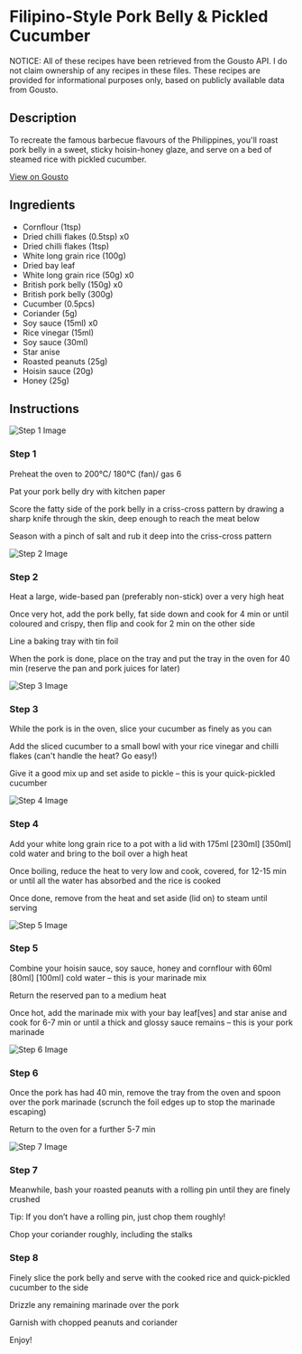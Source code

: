 # Filipino-Style Pork Belly & Pickled Cucumber

NOTICE: All of these recipes have been retrieved from the Gousto API. I do not claim ownership of any recipes in these files. These recipes are provided for informational purposes only, based on publicly available data from Gousto.

## Description

To recreate the famous barbecue flavours of the Philippines, you'll roast pork belly in a sweet, sticky hoisin-honey glaze, and serve on a bed of steamed rice with pickled cucumber.

[View on Gousto](https://www.gousto.co.uk/recipes/cookbook/filipino-style-pork-belly-pickled-cucumber)

## Ingredients

- Cornflour (1tsp)
- Dried chilli flakes (0.5tsp) x0
- Dried chilli flakes (1tsp)
- White long grain rice (100g)
- Dried bay leaf
- White long grain rice (50g) x0
- British pork belly (150g) x0
- British pork belly (300g)
- Cucumber (0.5pcs)
- Coriander (5g)
- Soy sauce (15ml) x0
- Rice vinegar (15ml)
- Soy sauce (30ml)
- Star anise
- Roasted peanuts (25g)
- Hoisin sauce (20g)
- Honey (25g)

## Instructions

![Step 1 Image](https://production-media.gousto.co.uk/cms/recipe-step-image/2108.-step-1-x200.jpg)

### Step 1

Preheat the oven to 200°C/ 180°C (fan)/ gas 6

Pat your pork belly dry with kitchen paper

Score the fatty side of the pork belly in a criss-cross pattern by drawing a sharp knife through the skin, deep enough to reach the meat below

Season with a pinch of salt and rub it deep into the criss-cross pattern

![Step 2 Image](https://production-media.gousto.co.uk/cms/recipe-step-image/2108.-step-2-x200.jpg)

### Step 2

Heat a large, wide-based pan (preferably non-stick) over a very high heat

Once very hot, add the pork belly, fat side down and cook for 4 min or until coloured and crispy, then flip and cook for 2 min on the other side

Line a baking tray with tin foil

When the pork is done, place on the tray and put the tray in the oven for 40 min (reserve the pan and pork juices for later)

![Step 3 Image](https://production-media.gousto.co.uk/cms/recipe-step-image/2108.-step-3-x200.jpg)

### Step 3

While the pork is in the oven, slice your cucumber as finely as you can

Add the sliced cucumber to a small bowl with your rice vinegar and chilli flakes (can't handle the heat? Go easy!)

Give it a good mix up and set aside to pickle – this is your quick-pickled cucumber

![Step 4 Image](https://production-media.gousto.co.uk/cms/recipe-step-image/2108.-step-4-x200.jpg)

### Step 4

Add your white long grain rice to a pot with a lid with 175ml <span class="text-purple">[230ml]</span> <span class="text-danger">[350ml]</span> cold water and bring to the boil over a high heat

Once boiling, reduce the heat to very low and cook, covered, for 12-15 min or until all the water has absorbed and the rice is cooked

Once done, remove from the heat and set aside (lid on) to steam until serving

![Step 5 Image](https://production-media.gousto.co.uk/cms/recipe-step-image/2108.-step-5-x200.jpg)

### Step 5

Combine your hoisin sauce, soy sauce, honey and cornflour with 60ml <span class="text-purple">[80ml]</span> <span class="text-danger">[100ml]</span> cold water – this is your marinade mix

Return the reserved pan to a medium heat

Once hot, add the marinade mix with your bay leaf[ves] and star anise and cook for 6-7 min or until a thick and glossy sauce remains – this is your pork marinade

![Step 6 Image](https://production-media.gousto.co.uk/cms/recipe-step-image/2108.-step-6-x200.jpg)

### Step 6

Once the pork has had 40 min, remove the tray from the oven and spoon over the pork marinade (scrunch the foil edges up to stop the marinade escaping)

Return to the oven for a further 5-7 min

![Step 7 Image](https://production-media.gousto.co.uk/cms/recipe-step-image/2108.-step-7-x200.jpg)

### Step 7

Meanwhile, bash your roasted peanuts with a rolling pin until they are finely crushed

Tip: If you don’t have a rolling pin, just chop them roughly!

Chop your coriander roughly, including the stalks

### Step 8

Finely slice the pork belly and serve with the cooked rice and quick-pickled cucumber to the side

Drizzle any remaining marinade over the pork

Garnish with chopped peanuts and coriander

Enjoy!

